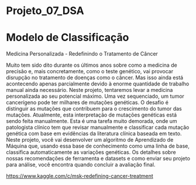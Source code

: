 # Projeto_07_DSA

# Modelo de Classificação
Medicina Personalizada - Redefinindo o Tratamento de Câncer

Muito tem sido dito durante os últimos anos sobre como a medicina de
precisão e, mais concretamente, como o teste genético, vai provocar disrupção
no tratamento de doenças como o câncer.
Mas isso ainda está acontecendo apenas parcialmente devido à enorme
quantidade de trabalho manual ainda necessário. Neste projeto, tentaremos levar
a medicina personalizada ao seu potencial máximo.
Uma vez sequenciado, um tumor cancerígeno pode ter milhares de
mutações genéticas. O desafio é distinguir as mutações que contribuem para o
crescimento do tumor das mutações.
Atualmente, esta interpretação de mutações genéticas está sendo feita
manualmente. Esta é uma tarefa muito demorada, onde um patologista clínico
tem que revisar manualmente e classificar cada mutação genética com base em
evidências da literatura clínica baseada em texto.
Neste projeto, você vai desenvolver um algoritmo de Aprendizado de
Máquina que, usando essa base de conhecimento como uma linha de base,
classifica automaticamente as variações genéticas.
Os detalhes sobre nossas recomendações de ferramenta e datasets e como
enviar seu projeto para análise, você encontra quando concluir a avaliação final.

https://www.kaggle.com/c/msk-redefining-cancer-treatment

